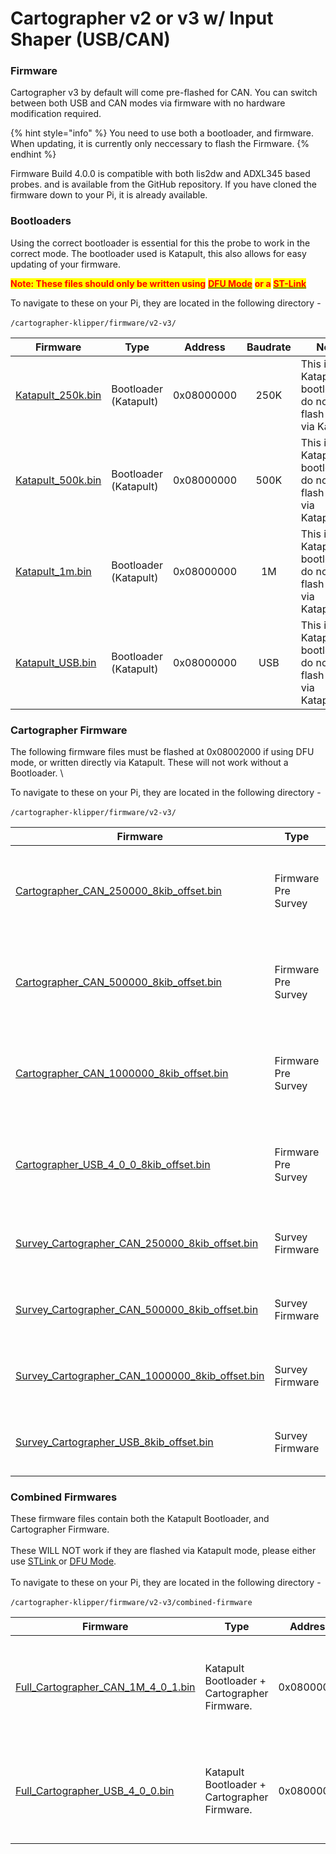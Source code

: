 # Cartographer v2 or v3 w/ Input Shaper (USB/CAN)

### Firmware

Cartographer v3 by default will come pre-flashed for CAN. You can switch between both USB and CAN modes via firmware with no hardware modification required.&#x20;

{% hint style="info" %}
You need to use both a bootloader, and firmware. When updating, it is currently only neccessary to flash the Firmware.
{% endhint %}

Firmware Build 4.0.0 is compatible with both lis2dw and ADXL345 based probes. and is available from the GitHub repository. If you have cloned the firmware down to your Pi, it is already available.

### Bootloaders

Using the correct bootloader is essential for this the probe to work in the correct mode. The bootloader used is Katapult, this also allows for easy updating of your firmware.&#x20;

<mark style="color:red;">**Note: These files should only be written using**</mark> [<mark style="color:red;">**DFU Mode**</mark>](../../../cartographer-with-input-shaper/update-via-dfu-mode.md) <mark style="color:red;">**or a**</mark> [<mark style="color:red;">**ST-Link**</mark>](../../update-via-stlink.md)

To navigate to these on your Pi, they are located in the following directory - \
\
&#x20;`/cartographer-klipper/firmware/v2-v3/`

| Firmware                                                                                                                  | Type                  | Address    | Baudrate | Note                                                             |
| ------------------------------------------------------------------------------------------------------------------------- | --------------------- | ---------- | :------: | ---------------------------------------------------------------- |
| [Katapult\_250k.bin](https://github.com/Cartographer3D/cartographer-klipper/blob/master/firmware/v2-v3/Katapult_250k.bin) | Bootloader (Katapult) | 0x08000000 |   250K   | This is the Katapult bootloader, do not flash this via Ka        |
| [Katapult\_500k.bin](https://github.com/Cartographer3D/cartographer-klipper/blob/master/firmware/v2-v3/Katapult_500k.bin) | Bootloader (Katapult) | 0x08000000 |   500K   | This is the Katapult bootloader, do not flash this via Katapult. |
| [Katapult\_1m.bin](https://github.com/Cartographer3D/cartographer-klipper/blob/master/firmware/v2-v3/Katapult_1m.bin)     | Bootloader (Katapult) | 0x08000000 |    1M    | This is the Katapult bootloader, do not flash this via Katapult. |
| [Katapult\_USB.bin](https://github.com/Cartographer3D/cartographer-klipper/blob/master/firmware/v2-v3/Katapult_USB.bin)   | Bootloader (Katapult) | 0x08000000 |    USB   | This is the Katapult bootloader, do not flash this via Katapult. |

### Cartographer Firmware

The following firmware files must be flashed at 0x08002000 if using DFU mode, or written directly via Katapult. These will not work without a Bootloader. \


To navigate to these on your Pi, they are located in the following directory - \
\
&#x20;`/cartographer-klipper/firmware/v2-v3/`

<table><thead><tr><th width="269">Firmware</th><th width="75">Type</th><th width="140">Address</th><th width="78" align="center">Baudrate</th><th>Note</th></tr></thead><tbody><tr><td><a href="https://github.com/Cartographer3D/cartographer-klipper/blob/master/firmware/v2-v3/Cartographer_CAN_250000_8kib_offset.bin">Cartographer_CAN_250000_8kib_offset.bin</a></td><td>Firmware Pre Survey</td><td>0x08002000</td><td align="center">250K</td><td>Firmware Build 4.0.0 - Compatible with ADXL &#x26; lis2dw Hybrid Probes.</td></tr><tr><td><a href="https://github.com/Cartographer3D/cartographer-klipper/blob/master/firmware/v2-v3/Cartographer_CAN_500000_8kib_offset.bin">Cartographer_CAN_500000_8kib_offset.bin</a></td><td>Firmware Pre Survey</td><td>0x08002000</td><td align="center">500K</td><td>Firmware Build 4.0.0 - Compatible with ADXL &#x26; lis2dw Hybrid Probes.</td></tr><tr><td><a href="https://github.com/Cartographer3D/cartographer-klipper/blob/master/firmware/v2-v3/Cartographer_CAN_1000000_8kib_offset.bin">Cartographer_CAN_1000000_8kib_offset.bin</a></td><td>Firmware Pre Survey</td><td>0x08002000</td><td align="center">1M</td><td>Firmware Build 4.0.0 - Compatible with ADXL &#x26; lis2dw Hybrid Probes.</td></tr><tr><td><a href="https://github.com/Cartographer3D/cartographer-klipper/blob/master/firmware/v2-v3/Cartographer_USB_4_0_0_8kib_offset.bin">Cartographer_USB_4_0_0_8kib_offset.bin</a></td><td>Firmware Pre Survey</td><td>0x08002000</td><td align="center">USB</td><td>Firmware Build 4.0.0 - Compatible with ADXL &#x26; lis2dw Hybrid Probes.</td></tr><tr><td><a href="https://github.com/Cartographer3D/cartographer-klipper/blob/master/firmware/v2-v3/survey/Survey_Cartographer_CAN_250000_8kib_offset.bin">Survey_Cartographer_CAN_250000_8kib_offset.bin</a></td><td>Survey Firmware</td><td>0x08002000</td><td align="center">250k</td><td>Cartographer Survey Firmware (uses scanner.py)</td></tr><tr><td><a href="https://github.com/Cartographer3D/cartographer-klipper/blob/master/firmware/v2-v3/survey/Survey_Cartographer_CAN_500000_8kib_offset.bin">Survey_Cartographer_CAN_500000_8kib_offset.bin</a></td><td>Survey Firmware</td><td>0x08002000</td><td align="center">500k</td><td>Cartographer Survey Firmware (uses scanner.py)</td></tr><tr><td><a href="https://github.com/Cartographer3D/cartographer-klipper/blob/master/firmware/v2-v3/survey/Survey_Cartographer_CAN_1000000_8kib_offset.bin">Survey_Cartographer_CAN_1000000_8kib_offset.bin</a></td><td>Survey Firmware</td><td>0x08002000</td><td align="center">1M</td><td>Cartographer Survey Firmware (uses scanner.py)</td></tr><tr><td><a href="https://github.com/Cartographer3D/cartographer-klipper/blob/master/firmware/v2-v3/survey/Survey_Cartographer_USB_8kib_offset.bin">Survey_Cartographer_USB_8kib_offset.bin</a></td><td>Survey Firmware</td><td>0x08002000</td><td align="center">USB</td><td>Cartographer Survey Firmware (uses scanner.py)</td></tr></tbody></table>

### &#x20;



### Combined Firmwares

These firmware files contain both the Katapult Bootloader, and Cartographer Firmware.  \
\
These WILL NOT work if they are flashed via Katapult mode, please either use [STLink ](../../update-via-stlink.md)or [DFU Mode](../../../cartographer-with-input-shaper/update-via-dfu-mode.md). \
\
To navigate to these on your Pi, they are located in the following directory - \
\
&#x20;`/cartographer-klipper/firmware/v2-v3/combined-firmware`

<table><thead><tr><th>Firmware</th><th width="149">Type</th><th width="155">Address</th><th align="center">Baudrate</th><th>Note</th></tr></thead><tbody><tr><td><a href="https://github.com/Cartographer3D/cartographer-klipper/blob/master/firmware/v2-v3/combined-firmware/Full_Cartographer_CAN_1M_4_0_1.bin">Full_Cartographer_CAN_1M_4_0_1.bin</a></td><td>Katapult Bootloader + Cartographer Firmware.</td><td>0x08000000</td><td align="center">1M</td><td>Firmware Build 4.0.0 - Compatible with ADXL &#x26; lis2dw Hybrid Probes.</td></tr><tr><td><a href="https://github.com/Cartographer3D/cartographer-klipper/blob/master/firmware/v2-v3/combined-firmware/Full_Cartographer_USB_4_0_0.bin">Full_Cartographer_USB_4_0_0.bin</a></td><td>Katapult Bootloader + Cartographer Firmware.</td><td>0x08000000</td><td align="center">USB</td><td>Firmware Build 4.0.0 - Compatible with ADXL &#x26; lis2dw Hybrid Probes.</td></tr></tbody></table>
